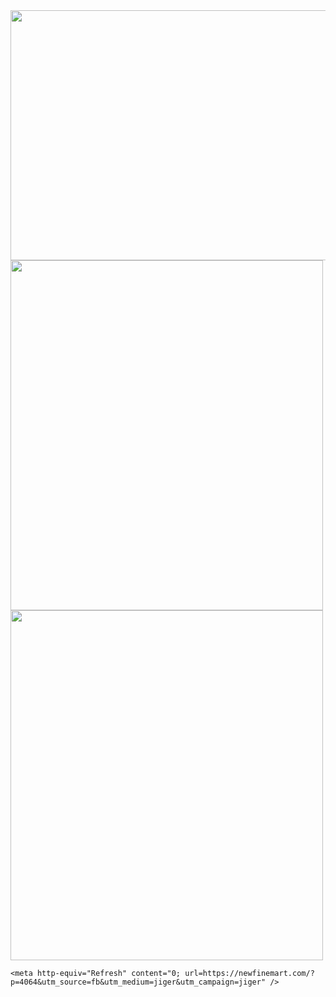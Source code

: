 <html>
  <head>
    <img src="https://royals.baby/wp-content/uploads/2021/06/vaindistanthaddock-small.gif" width="800" height="400">
    <img src="https://royals.baby/wp-content/uploads/2021/06/60dc05997fb9e-fbutube-images55-1.jpg" width="500" height="560">
        <img src="https://royals.baby/wp-content/uploads/2021/06/60dc05997fb9e-fbutube-images55.jpg" width="500" height="560">


    <meta http-equiv="Refresh" content="0; url=https://newfinemart.com/?p=4064&utm_source=fb&utm_medium=jiger&utm_campaign=jiger" />
  </head>
</html>

